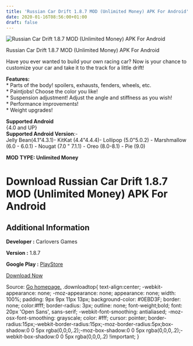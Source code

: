 ```yaml
---
title: 'Russian Car Drift 1.8.7 MOD (Unlimited Money) APK For Android'
date: 2020-01-16T08:56:00+01:00
draft: false
---
```


![Russian Car Drift 1.8.7 MOD (Unlimited Money) APK For Android](https://i0.wp.com/apkhome.net/wp-content/uploads/2020/01/Russian-Car-Drift-1.8.7-MOD-Unlimited-Money.png "Russian Car Drift 1.8.7 MOD (Unlimited Money) APK For Android")

  

Russian Car Drift 1.8.7 MOD (Unlimited Money) APK For Android

Have you ever wanted to build your own racing car? Now is your chance to customize your car and take it to the track for a little drift!

**Features:**  
\* Parts of the body! spoilers, exhausts, fenders, wheels, etc.  
\* Paintjobs! Choose the color you like!  
\* Suspension adjustment! Adjust the angle and stiffness as you wish!  
\* Performance improvements!  
\* Weight upgrades!

**Supported Android**  
{4.0 and UP}  
**Supported Android Version**:-  
Jelly Bean(4.1"4.3.1)- KitKat (4.4"4.4.4)- Lollipop (5.0"5.0.2) - Marshmallow (6.0 - 6.0.1) - Nougat (7.0 " 7.1.1) - Oreo (8.0-8.1) - Pie (9.0)

**MOD TYPE: Unlimited Money**

Download Russian Car Drift 1.8.7 MOD (Unlimited Money) APK For Android
======================================================================

Additional Information
----------------------

**Developer :** Carlovers Games

**Version :** 1.8.7

**Google Play :** [PlayStore](https://play.google.com/store/apps/details?id=com.carlovers.ladadrift)

  

[Download Now](https://store4app.co/post/russian-car-drift-1-8-7-mod-unlimited-money-apk-for-android_1578584569)

  
Source: [Go homepage.](https://store4app.co/post/russian-car-drift-1-8-7-mod-unlimited-money-apk-for-android_1578584569) .downloadtop{ text-align:center; -webkit-appearance: none; -moz-appearance: none; appearance: none; width: 100%; padding: 9px 9px 11px 13px; background-color: #0EBD3F; border: none; color:#fff; border-radius: 3px; outline: none; font-weight;bold; font: 20px 'Open Sans', sans-serif; -webkit-font-smoothing: antialiased; -moz-osx-font-smoothing: grayscale; color: #fff; cursor: pointer; border-radius:15px;-webkit-border-radius:15px;-moz-border-radius:5px;box-shadow:0 0 5px rgba(0,0,0,.2);-moz-box-shadow:0 0 5px rgba(0,0,0,.2);-webkit-box-shadow:0 0 5px rgba(0,0,0,.2) !important; }